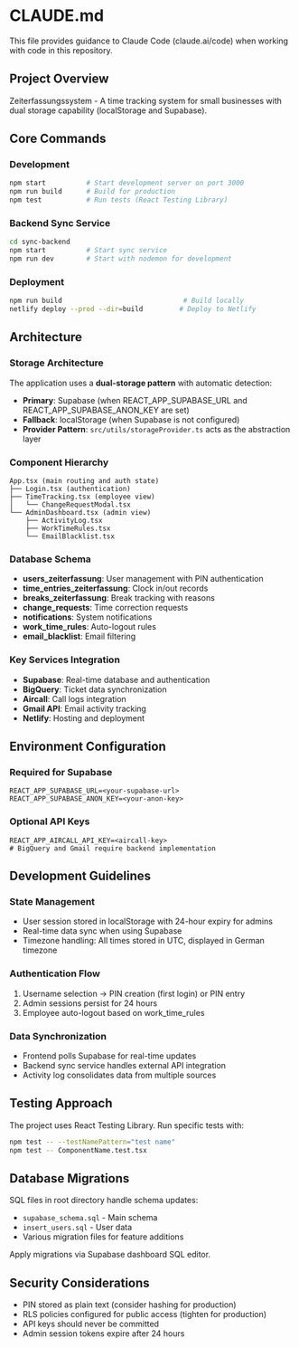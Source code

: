 # CLAUDE.md

This file provides guidance to Claude Code (claude.ai/code) when working with code in this repository.

## Project Overview

Zeiterfassungssystem - A time tracking system for small businesses with dual storage capability (localStorage and Supabase).

## Core Commands

### Development
```bash
npm start          # Start development server on port 3000
npm run build      # Build for production
npm test           # Run tests (React Testing Library)
```

### Backend Sync Service
```bash
cd sync-backend
npm start          # Start sync service
npm run dev        # Start with nodemon for development
```

### Deployment
```bash
npm run build                              # Build locally
netlify deploy --prod --dir=build         # Deploy to Netlify
```

## Architecture

### Storage Architecture
The application uses a **dual-storage pattern** with automatic detection:
- **Primary**: Supabase (when REACT_APP_SUPABASE_URL and REACT_APP_SUPABASE_ANON_KEY are set)
- **Fallback**: localStorage (when Supabase is not configured)
- **Provider Pattern**: `src/utils/storageProvider.ts` acts as the abstraction layer

### Component Hierarchy
```
App.tsx (main routing and auth state)
├── Login.tsx (authentication)
├── TimeTracking.tsx (employee view)
│   └── ChangeRequestModal.tsx
└── AdminDashboard.tsx (admin view)
    ├── ActivityLog.tsx
    ├── WorkTimeRules.tsx
    └── EmailBlacklist.tsx
```

### Database Schema
- **users_zeiterfassung**: User management with PIN authentication
- **time_entries_zeiterfassung**: Clock in/out records
- **breaks_zeiterfassung**: Break tracking with reasons
- **change_requests**: Time correction requests
- **notifications**: System notifications
- **work_time_rules**: Auto-logout rules
- **email_blacklist**: Email filtering

### Key Services Integration
- **Supabase**: Real-time database and authentication
- **BigQuery**: Ticket data synchronization
- **Aircall**: Call logs integration  
- **Gmail API**: Email activity tracking
- **Netlify**: Hosting and deployment

## Environment Configuration

### Required for Supabase
```
REACT_APP_SUPABASE_URL=<your-supabase-url>
REACT_APP_SUPABASE_ANON_KEY=<your-anon-key>
```

### Optional API Keys
```
REACT_APP_AIRCALL_API_KEY=<aircall-key>
# BigQuery and Gmail require backend implementation
```

## Development Guidelines

### State Management
- User session stored in localStorage with 24-hour expiry for admins
- Real-time data sync when using Supabase
- Timezone handling: All times stored in UTC, displayed in German timezone

### Authentication Flow
1. Username selection → PIN creation (first login) or PIN entry
2. Admin sessions persist for 24 hours
3. Employee auto-logout based on work_time_rules

### Data Synchronization
- Frontend polls Supabase for real-time updates
- Backend sync service handles external API integration
- Activity log consolidates data from multiple sources

## Testing Approach

The project uses React Testing Library. Run specific tests with:
```bash
npm test -- --testNamePattern="test name"
npm test -- ComponentName.test.tsx
```

## Database Migrations

SQL files in root directory handle schema updates:
- `supabase_schema.sql` - Main schema
- `insert_users.sql` - User data
- Various migration files for feature additions

Apply migrations via Supabase dashboard SQL editor.

## Security Considerations

- PIN stored as plain text (consider hashing for production)
- RLS policies configured for public access (tighten for production)
- API keys should never be committed
- Admin session tokens expire after 24 hours